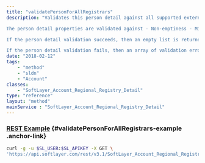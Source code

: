 ```yaml
---
title: "validatePersonForAllRegistrars"
description: "Validates this person detail against all supported external registrars (APNIC/ARIN/RIPE). The validation uses the most restrictive rules ensuring that any person detail passing this validation would be acceptable to any supported registrar. 

The person detail properties are validated against - Non-emptiness - Minimum length - Maximum length - Maximum words - Supported characters - Format of data 

If the person detail validation succeeds, then an empty list is returned indicating no errors were found and that this person detail would work against all three registrars during a subnet registration. 

If the person detail validation fails, then an array of validation errors (SoftLayer_Container_Message[]) is returned. Each message container contains error messages grouped by property type and a message type indicating the person detail property type object which failed validation. It is possible to create a subnet registration using a person detail which does not pass this validation, but at least one registrar would reject it for being invalid. "
date: "2018-02-12"
tags:
    - "method"
    - "sldn"
    - "Account"
classes:
    - "SoftLayer_Account_Regional_Registry_Detail"
type: "reference"
layout: "method"
mainService : "SoftLayer_Account_Regional_Registry_Detail"
---
```


### [REST Example](#validatePersonForAllRegistrars-example) <a href="/article/rest/"><i class="fas fa-question"></i></a> {#validatePersonForAllRegistrars-example .anchor-link} 
```bash
curl -g -u $SL_USER:$SL_APIKEY -X GET \
'https://api.softlayer.com/rest/v3.1/SoftLayer_Account_Regional_Registry_Detail/{SoftLayer_Account_Regional_Registry_DetailID}/validatePersonForAllRegistrars'
```
